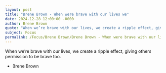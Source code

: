 ```yaml
---
layout: post
title: "Brene Brown - When were brave with our lives we"
date: 2024-12-28 12:00:00 -0000
author: Brene Brown
quote: "When we’re brave with our lives, we create a ripple effect, giving others permission to be brave too."
subject: Focus
permalink: /Focus/Brene Brown/Brene Brown - When were brave with our lives we
---
```


When we’re brave with our lives, we create a ripple effect, giving others permission to be brave too.

- Brene Brown
